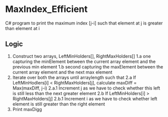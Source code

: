 # MaxIndex_Efficient
C# program to print the maximum index [j-i] such that element at j is greater than element at i

Logic
-----
1. Construct two arrays, LeftMinHolders[], RightMaxHolders[] 
   1.a one capturing the minElement between the current array element and the previous min element
   1.b second capturing the maxElement between the current array element and the next max element
2. Iterate over both the arrays until arraylength such that
   2.a If LeftMinHodlers[i] < RightMaxHolders[j], calculate
          maxDiff = Max(maxDiff, j-i)
          2.a.1 Increment j as we have to check whether this left is still less than the next greater element
   2.b If LeftMinHolders[i] > RightMaxHolders[j]
       2.b.1 Increment i as we have to check whether left element is still greater than the right element
3. Print maxDigg
      
  

